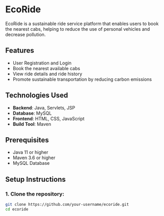 # EcoRide

EcoRide is a sustainable ride service platform that enables users to book the nearest cabs, helping to reduce the use of personal vehicles and decrease pollution.

## Features
- User Registration and Login
- Book the nearest available cabs
- View ride details and ride history
- Promote sustainable transportation by reducing carbon emissions

## Technologies Used
- **Backend**: Java, Servlets, JSP
- **Database**: MySQL
- **Frontend**: HTML, CSS, JavaScript
- **Build Tool**: Maven

## Prerequisites
- Java 11 or higher
- Maven 3.6 or higher
- MySQL Database

## Setup Instructions

### 1. Clone the repository:
```bash
git clone https://github.com/your-username/ecoride.git
cd ecoride
